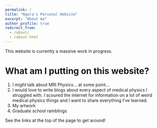 ```yaml
---
permalink: /
title: "Ngara's Personal Website"
excerpt: "About me"
author_profile: true
redirect_from: 
  - /about/
  - /about.html
---
```


This website is currently a massive work in progress.

What am I putting on this website?
======

1. I *might* talk about MRI Physics... at some point...
2. I would love to write blogs about every aspect of medical physics I struggled with. I scoured the internet for information on a lot of weird medical physics things and I want to share everything I've learned.
3. My artwork
4. Graduate school ramblings

See the links at the top of the page to get around!